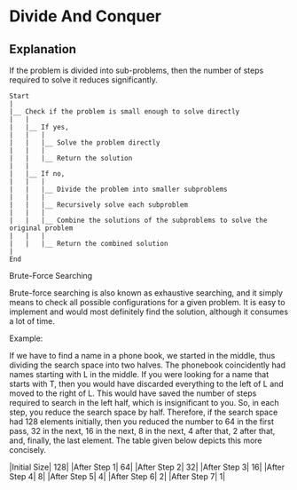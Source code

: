 # Divide And Conquer

## Explanation

If the problem is divided into sub-problems, then the number of steps required to solve it reduces significantly.

```flow
Start
|
|__ Check if the problem is small enough to solve directly
|   |
|   |__ If yes,
|   |   |
|   |   |__ Solve the problem directly
|   |   |
|   |   |__ Return the solution
|   |
|   |__ If no,
|   |   |
|   |   |__ Divide the problem into smaller subproblems
|   |   |
|   |   |__ Recursively solve each subproblem
|   |   |
|   |   |__ Combine the solutions of the subproblems to solve the original problem
|   |   |
|   |   |__ Return the combined solution
|
End

```

Brute-Force Searching

Brute-force searching is also known as exhaustive searching, and it simply means to check all possible configurations for a given problem. It is easy to implement and would most definitely find the solution, although it consumes a lot of time.

Example:

If we have to find a name in a phone book, we started in the middle, thus dividing the search space into two halves. The phonebook  coincidently had names starting with L in the middle. If you were looking for a name  that starts with T, then you would have discarded everything to the left of L and moved to the right of L. This would have saved the number of steps required to search in the left half, which is insignificant to you. So, in each step, you reduce the search space by half. Therefore, if the search space had 128 elements initially, then you reduced the number to 64 in the first pass, 32 in the next, 16 in the next, 8 in the next, 4 after that, 2 after that, and, finally, the last element. The table given below depicts this more concisely.

|Initial Size|	128|
|After Step 1|	64|
|After Step 2|	32|
|After Step 3|	16|
|After Step 4|	8|
|After Step 5|	4|
|After Step 6|	2|
|After Step 7|	1|
